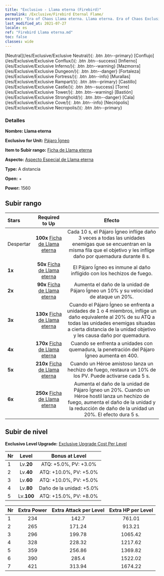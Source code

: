 ```yaml
---
title: "Exclusivo - Llama eterna (Firebird)"
permalink: /Exclusive/Firebird Eternal Flame/
excerpt: "Era of Chaos Llama eterna. Llama eterna. Era of Chaos Exclusivo Llama eterna. Pájaro Ígneo Exclusivo."
last_modified_at: 2021-07-27
locale: es
ref: "Firebird Llama eterna.md"
toc: false
classes: wide
---
```

 [Neutral](/es/Exclusive/Exclusive Neutral/){: .btn .btn--primary} [Conflujo](/es/Exclusive/Exclusive Conflux/){: .btn .btn--success} [Infierno](/es/Exclusive/Exclusive Inferno/){: .btn .btn--warning} [Mazmorra](/es/Exclusive/Exclusive Dungeon/){: .btn .btn--danger} [Fortaleza](/es/Exclusive/Exclusive Fortress/){: .btn .btn--info} [Murallas](/es/Exclusive/Exclusive Rampart/){: .btn .btn--primary} [Castillo](/es/Exclusive/Exclusive Castle/){: .btn .btn--success} [Torre](/es/Exclusive/Exclusive Tower/){: .btn .btn--warning} [Bastión](/es/Exclusive/Exclusive Stronghold/){: .btn .btn--danger} [Cala](/es/Exclusive/Exclusive Cove/){: .btn .btn--info} [Necrópolis](/es/Exclusive/Exclusive Necropolis/){: .btn .btn--primary} 

### Detalles
 **Nombre: Llama eterna** 

 **Exclusivo for Unit:** [Pájaro Ígneo](/es/units/Firebird/) 

 **Item to Subir rango:** [Ficha de Llama eterna](/ItemsES/con_1001/)

 **Aspecto:** [Aspecto Especial de Llama eterna](/ItemsES/con_669/)

 **Type:** A distancia

 **Open:** +

 **Power:** 1560

## Subir rango

  |     Stars    |  Required to Up | Efecto |
  |:-------------|:---------------:|:---------------:|
  |  Despertar  | **100x** [Ficha de Llama eterna](/ItemsES/con_1001/) | <Tierra en llamas> Cada 10 s, el Pájaro Ígneo inflige daño 3 veces a todas las unidades enemigas que se encuentran en la misma fila que el objetivo y les inflige daño por quemadura durante 8 s. |
  | **1x** <i class="fas fa-star"/> | **50x** [Ficha de Llama eterna](/ItemsES/con_1001/) | El Pájaro Ígneo es inmune al daño infligido con los hechizos de fuego. |
  | **2x** <i class="fas fa-star"/> | **90x** [Ficha de Llama eterna](/ItemsES/con_1001/) | Aumenta el daño de la unidad de Pájaro Ígneo un 10% y su velocidad de ataque un 20%. |
  | **3x** <i class="fas fa-star"/> | **130x** [Ficha de Llama eterna](/ItemsES/con_1001/) | Cuando el Pájaro Ígneo se enfrenta a unidades de 1 o 4 miembros, inflige un daño equivalente al 20% de su ATQ a todas las unidades enemigas situadas a cierta distancia de la unidad objetivo y les causa daño por quemadura. |
  | **4x** <i class="fas fa-star"/> | **170x** [Ficha de Llama eterna](/ItemsES/con_1001/) | Cuando se enfrenta a unidades con quemadura, la penetración del Pájaro Ígneo aumenta en 400. |
  | **5x** <i class="fas fa-star"/> | **210x** [Ficha de Llama eterna](/ItemsES/con_1001/) | Cuando un Héroe amistoso lanza un hechizo de fuego, restaura un 10% de los PV. Puede activarse cada 5 s. |
  | **6x** <i class="fas fa-star"/> | **250x** [Ficha de Llama eterna](/ItemsES/con_1001/) | Aumenta el daño de la unidad de Pájaro Ígneo un 20%. Cuando un Héroe hostil lanza un hechizo de fuego, aumenta el daño de la unidad y la reducción de daño de la unidad un 20%. El efecto dura 5 s. |


## Subir de nivel
 **Exclusivo Level Upgrade:** [Exclusive Upgrade Cost Per Level](/Exclusive/ExclusiveUpgradeCostPerLevel/)

  |  Nr  |   Level  | Bonus at Level |
  |:-----|:--------:|:--------------:|
  | 1 | Lv.**20** | ATQ: +5.0%, PV: +3.0% |
  | 2 | Lv.**40** | ATQ: +10.0%, PV: +5.0% |
  | 3 | Lv.**60** | ATQ: +10.0%, PV: +5.0% |
  | 4 | Lv.**80** | Daño de la unidad: +5.0% |
  | 5 | Lv.**100** | ATQ: +15.0%, PV: +8.0% |


  |  Nr  |  Extra Power | Extra Attack per Level | Extra HP per Level |
  |:-----|:--------:|:--------:|:--------:|
  | 1 | 234 | 142.7 | 761.01 |
  | 2 | 265 | 171.24 | 913.21 |
  | 3 | 296 | 199.78 | 1065.42 |
  | 4 | 328 | 228.32 | 1217.62 |
  | 5 | 359 | 256.86 | 1369.82 |
  | 6 | 390 | 285.4 | 1522.02 |
  | 7 | 421 | 313.94 | 1674.22 |


